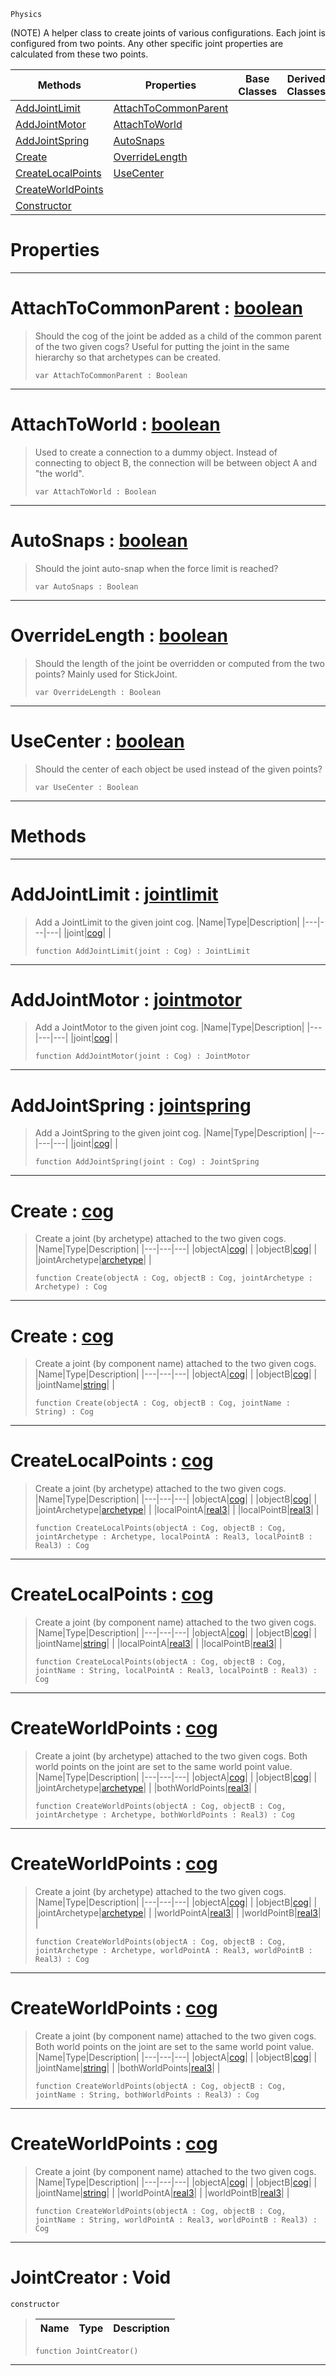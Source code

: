  `Physics`

(NOTE) A helper class to create joints of various configurations. Each joint is configured from two points. Any other specific joint properties are calculated from these two points.

|Methods|Properties|Base Classes|Derived Classes|
|---|---|---|---|
|[AddJointLimit](jointcreator.md#addjointlimit-zilch-engin)|[AttachToCommonParent](jointcreator.md#attachtocommonparent-zer)| | |
|[AddJointMotor](jointcreator.md#addjointmotor-zilch-engin)|[AttachToWorld](jointcreator.md#attachtoworld-zilch-engin)| | |
|[AddJointSpring](jointcreator.md#addjointspring-zilch-engi)|[AutoSnaps](jointcreator.md#autosnaps-zilch-engine-do)| | |
|[Create](jointcreator.md#create-zilch-engine-docum)|[OverrideLength](jointcreator.md#overridelength-zilch-engi)| | |
|[CreateLocalPoints](jointcreator.md#createlocalpoints-zilch-e)|[UseCenter](jointcreator.md#usecenter-zilch-engine-do)| | |
|[CreateWorldPoints](jointcreator.md#createworldpoints-zilch-e)| | | |
|[Constructor](jointcreator.md#jointcreator-void)| | | |


 #  Properties


---  
 #  AttachToCommonParent : [boolean](../nada_base_types/boolean.md)

> Should the cog of the joint be added as a child of the common parent of the two given cogs? Useful for putting the joint in the same hierarchy so that archetypes can be created.
> ```TS:Nada
> var AttachToCommonParent : Boolean


---  
 #  AttachToWorld : [boolean](../nada_base_types/boolean.md)

> Used to create a connection to a dummy object. Instead of connecting to object B, the connection will be between object A and "the world".
> ```TS:Nada
> var AttachToWorld : Boolean


---  
 #  AutoSnaps : [boolean](../nada_base_types/boolean.md)

> Should the joint auto-snap when the force limit is reached?
> ```TS:Nada
> var AutoSnaps : Boolean


---  
 #  OverrideLength : [boolean](../nada_base_types/boolean.md)

> Should the length of the joint be overridden or computed from the two points? Mainly used for StickJoint.
> ```TS:Nada
> var OverrideLength : Boolean


---  
 #  UseCenter : [boolean](../nada_base_types/boolean.md)

> Should the center of each object be used instead of the given points?
> ```TS:Nada
> var UseCenter : Boolean


---  
 #  Methods


---  
 #  AddJointLimit : [jointlimit](jointlimit.md)

> Add a JointLimit to the given joint cog.
> |Name|Type|Description|
> |---|---|---|
> |joint|[cog](cog.md)| |
> ```TS:Nada
> function AddJointLimit(joint : Cog) : JointLimit
> ``` 


---  
 #  AddJointMotor : [jointmotor](jointmotor.md)

> Add a JointMotor to the given joint cog.
> |Name|Type|Description|
> |---|---|---|
> |joint|[cog](cog.md)| |
> ```TS:Nada
> function AddJointMotor(joint : Cog) : JointMotor
> ``` 


---  
 #  AddJointSpring : [jointspring](jointspring.md)

> Add a JointSpring to the given joint cog.
> |Name|Type|Description|
> |---|---|---|
> |joint|[cog](cog.md)| |
> ```TS:Nada
> function AddJointSpring(joint : Cog) : JointSpring
> ``` 


---  
 #  Create : [cog](cog.md)

> Create a joint (by archetype) attached to the two given cogs.
> |Name|Type|Description|
> |---|---|---|
> |objectA|[cog](cog.md)| |
> |objectB|[cog](cog.md)| |
> |jointArchetype|[archetype](archetype.md)| |
> ```TS:Nada
> function Create(objectA : Cog, objectB : Cog, jointArchetype : Archetype) : Cog
> ``` 


---  
 #  Create : [cog](cog.md)

> Create a joint (by component name) attached to the two given cogs.
> |Name|Type|Description|
> |---|---|---|
> |objectA|[cog](cog.md)| |
> |objectB|[cog](cog.md)| |
> |jointName|[string](../nada_base_types/string.md)| |
> ```TS:Nada
> function Create(objectA : Cog, objectB : Cog, jointName : String) : Cog
> ``` 


---  
 #  CreateLocalPoints : [cog](cog.md)

> Create a joint (by archetype) attached to the two given cogs.
> |Name|Type|Description|
> |---|---|---|
> |objectA|[cog](cog.md)| |
> |objectB|[cog](cog.md)| |
> |jointArchetype|[archetype](archetype.md)| |
> |localPointA|[real3](../nada_base_types/real3.md)| |
> |localPointB|[real3](../nada_base_types/real3.md)| |
> ```TS:Nada
> function CreateLocalPoints(objectA : Cog, objectB : Cog, jointArchetype : Archetype, localPointA : Real3, localPointB : Real3) : Cog
> ``` 


---  
 #  CreateLocalPoints : [cog](cog.md)

> Create a joint (by component name) attached to the two given cogs.
> |Name|Type|Description|
> |---|---|---|
> |objectA|[cog](cog.md)| |
> |objectB|[cog](cog.md)| |
> |jointName|[string](../nada_base_types/string.md)| |
> |localPointA|[real3](../nada_base_types/real3.md)| |
> |localPointB|[real3](../nada_base_types/real3.md)| |
> ```TS:Nada
> function CreateLocalPoints(objectA : Cog, objectB : Cog, jointName : String, localPointA : Real3, localPointB : Real3) : Cog
> ``` 


---  
 #  CreateWorldPoints : [cog](cog.md)

> Create a joint (by archetype) attached to the two given cogs. Both world points on the joint are set to the same world point value.
> |Name|Type|Description|
> |---|---|---|
> |objectA|[cog](cog.md)| |
> |objectB|[cog](cog.md)| |
> |jointArchetype|[archetype](archetype.md)| |
> |bothWorldPoints|[real3](../nada_base_types/real3.md)| |
> ```TS:Nada
> function CreateWorldPoints(objectA : Cog, objectB : Cog, jointArchetype : Archetype, bothWorldPoints : Real3) : Cog
> ``` 


---  
 #  CreateWorldPoints : [cog](cog.md)

> Create a joint (by archetype) attached to the two given cogs.
> |Name|Type|Description|
> |---|---|---|
> |objectA|[cog](cog.md)| |
> |objectB|[cog](cog.md)| |
> |jointArchetype|[archetype](archetype.md)| |
> |worldPointA|[real3](../nada_base_types/real3.md)| |
> |worldPointB|[real3](../nada_base_types/real3.md)| |
> ```TS:Nada
> function CreateWorldPoints(objectA : Cog, objectB : Cog, jointArchetype : Archetype, worldPointA : Real3, worldPointB : Real3) : Cog
> ``` 


---  
 #  CreateWorldPoints : [cog](cog.md)

> Create a joint (by component name) attached to the two given cogs. Both world points on the joint are set to the same world point value.
> |Name|Type|Description|
> |---|---|---|
> |objectA|[cog](cog.md)| |
> |objectB|[cog](cog.md)| |
> |jointName|[string](../nada_base_types/string.md)| |
> |bothWorldPoints|[real3](../nada_base_types/real3.md)| |
> ```TS:Nada
> function CreateWorldPoints(objectA : Cog, objectB : Cog, jointName : String, bothWorldPoints : Real3) : Cog
> ``` 


---  
 #  CreateWorldPoints : [cog](cog.md)

> Create a joint (by component name) attached to the two given cogs.
> |Name|Type|Description|
> |---|---|---|
> |objectA|[cog](cog.md)| |
> |objectB|[cog](cog.md)| |
> |jointName|[string](../nada_base_types/string.md)| |
> |worldPointA|[real3](../nada_base_types/real3.md)| |
> |worldPointB|[real3](../nada_base_types/real3.md)| |
> ```TS:Nada
> function CreateWorldPoints(objectA : Cog, objectB : Cog, jointName : String, worldPointA : Real3, worldPointB : Real3) : Cog
> ``` 


---  
 #  JointCreator : Void

 `constructor`

> 
> |Name|Type|Description|
> |---|---|---|
> ```TS:Nada
> function JointCreator()
> ``` 


---  
 

 